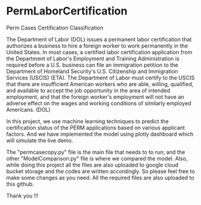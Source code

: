 # PermLaborCertification
Perm Cases Certification Classification

The Department of Labor (DOL) issues a permanent labor certification that authorizes a business to hire a foreign worker to work permanently in the United States. In most cases, a certified labor certification application from the Department of Labor's Employment and Training Administration is required before a U.S. business can file an immigration petition to the Department of Homeland Security's U.S. Citizenship and Immigration Services (USCIS) (ETA). The Department of Labor must certify to the USCIS that there are insufficient American workers who are able, willing, qualified, and available to accept the job opportunity in the area of intended employment, and that the foreign worker's employment will not have an adverse effect on the wages and working conditions of similarly employed Americans. (DOL)

In this project, we use machine learning techniques to predict the certification status of the PERM applications based on various applicant factors. And we have implemented the model using plotly dashboard which will simulate the live demo. 

The "permcasecopy.py" file is the main file that needs to to run; and the other "ModelComparison.py" file is where we compared the model. Also, while doing this project all the files are also uploaded to google cloud bucket storage and the codes are written accordingly. So please feel free to make some changes as you need. All the required files are also uploaded to this github.

Thank you !!!
